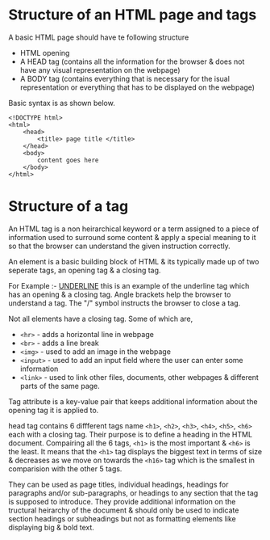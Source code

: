 # Structure of an HTML page and tags

A basic HTML page should have te following structure

- HTML opening
- A HEAD tag (contains all the information for the browser & does not have any visual representation on the webpage)
- A BODY tag (contains everything that is necessary for the isual representation or everything that has to be displayed on the webpage)

Basic syntax is as shown below.

```
<!DOCTYPE html>
<html>
    <head>
        <title> page title </title>
    </head>
    <body>
        content goes here
    </body>
</html>
```

# Structure of a tag

An HTML tag is a non heirarchical keyword or a term assigned to a piece of information used to surround some content & apply a special meaning to it so that the browser can understand the given instruction correctly.

An element is a basic building block of HTML & its typically made up of two seperate tags, an opening tag & a closing tag.

For Example :-
<u>UNDERLINE</u>
this is an example of the underline tag which has an opening & a closing tag.
Angle brackets help the browser to understand a tag. The "/" symbol instructs the browser to close a tag.

Not all elements have a closing tag. Some of which are,

- `<hr>` - adds a horizontal line in webpage
- `<br>` - adds a line break
- `<img>` - used to add an image in the webpage
- `<input>` - used to add an input field where the user can enter some information
- `<link>` - used to link other files, documents, other webpages & different parts of the same page.

Tag attribute is a key-value pair that keeps additional information about the opening tag it is applied to.

head tag contains 6 diffferent tags name `<h1>`, `<h2>`, `<h3>`, `<h4>`, `<h5>`, `<h6>` each with a closing tag. Their purpose is to define a heading in the HTML document. Compairing all the 6 tags, `<h1>` is the most important & `<h6>` is the least. It means that the `<h1>` tag displays the biggest text in terms of size & decreases as we move on towards the `<h16>` tag which is the smallest in comparision with the other 5 tags.

They can be used as page titles, individual headings, headings for paragraphs and/or sub-paragraphs, or headings to any section that the tag is supposed to introduce. They provide additional information on the tructural heirarchy of the document & should only be used to indicate section headings or subheadings but not as formatting elements like displaying big & bold text.
